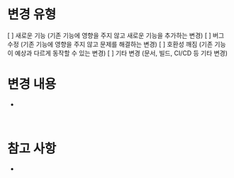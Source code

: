 # 변경 유형
[ ] 새로운 기능 (기존 기능에 영향을 주지 않고 새로운 기능을 추가하는 변경)
[ ] 버그 수정 (기존 기능에 영향을 주지 않고 문제를 해결하는 변경)
[ ] 호환성 깨짐 (기존 기능이 예상과 다르게 동작할 수 있는 변경)
[ ] 기타 변경 (문서, 빌드, CI/CD 등 기타 변경)
<br>

# 변경 내용
<!-- 변경 사항 요약 및 해결된 이슈를 포함해 주세요. 또한, 변경의 배경을 설명하고 필요한 종속성이 있다면 함께 기재해 주세요 -->
-
<br>

# 참고 사항
<!-- 선택 사항. 변경 검토 시 참고해야 할 내용을 포함해 주세요 -->
-
<br>
